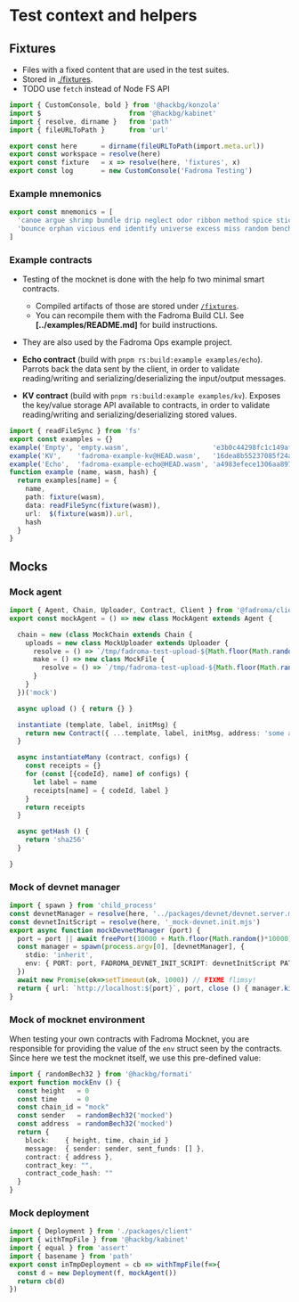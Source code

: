 # Test context and helpers

## Fixtures

* Files with a fixed content that are used in the test suites.
* Stored in [./fixtures](./fixtures/README.md).
* TODO use `fetch` instead of Node FS API

```typescript
import { CustomConsole, bold } from '@hackbg/konzola'
import $                      from '@hackbg/kabinet'
import { resolve, dirname }   from 'path'
import { fileURLToPath }      from 'url'
```

```typescript
export const here      = dirname(fileURLToPath(import.meta.url))
export const workspace = resolve(here)
export const fixture   = x => resolve(here, 'fixtures', x)
export const log       = new CustomConsole('Fadroma Testing')
```

### Example mnemonics

```typescript
export const mnemonics = [
  'canoe argue shrimp bundle drip neglect odor ribbon method spice stick pilot produce actual recycle deposit year crawl praise royal enlist option scene spy',
  'bounce orphan vicious end identify universe excess miss random bench coconut curious chuckle fitness clean space damp bicycle legend quick hood sphere blur thing'
]
```

### Example contracts

* Testing of the mocknet is done with the help fo two minimal smart contracts.
  * Compiled artifacts of those are stored under [`/fixtures`](./fixtures/README.md).
  * You can recompile them with the Fadroma Build CLI.
    See **[../examples/README.md]** for build instructions.
* They are also used by the Fadroma Ops example project.

* **Echo contract** (build with `pnpm rs:build:example examples/echo`).
  Parrots back the data sent by the client, in order to validate
  reading/writing and serializing/deserializing the input/output messages.
* **KV contract** (build with `pnpm rs:build:example examples/kv`).
  Exposes the key/value storage API available to contracts,
  in order to validate reading/writing and serializing/deserializing stored values.

```typescript
import { readFileSync } from 'fs'
export const examples = {}
example('Empty', 'empty.wasm',                     'e3b0c44298fc1c149afbf4c8996fb92427ae41e4649b934ca495991b7852b855')
example('KV',    'fadroma-example-kv@HEAD.wasm',   '16dea8b55237085f24af980bbd408f1d6893384996e90e0ce2c6fc3432692a0d')
example('Echo',  'fadroma-example-echo@HEAD.wasm', 'a4983efece1306aa897651fff74cae18436fc3280fc430d11a4997519659b6fd')
function example (name, wasm, hash) {
  return examples[name] = {
    name,
    path: fixture(wasm),
    data: readFileSync(fixture(wasm)),
    url:  $(fixture(wasm)).url,
    hash
  }
}
```

## Mocks

### Mock agent

```typescript
import { Agent, Chain, Uploader, Contract, Client } from '@fadroma/client'
export const mockAgent = () => new class MockAgent extends Agent {

  chain = new (class MockChain extends Chain {
    uploads = new class MockUploader extends Uploader {
      resolve = () => `/tmp/fadroma-test-upload-${Math.floor(Math.random()*1000000)}`
      make = () => new class MockFile {
        resolve = () => `/tmp/fadroma-test-upload-${Math.floor(Math.random()*1000000)}`
      }
    }
  })('mock')

  async upload () { return {} }

  instantiate (template, label, initMsg) {
    return new Contract({ ...template, label, initMsg, address: 'some address' })
  }

  async instantiateMany (contract, configs) {
    const receipts = {}
    for (const [{codeId}, name] of configs) {
      let label = name
      receipts[name] = { codeId, label }
    }
    return receipts
  }

  async getHash () {
    return 'sha256'
  }

}
```

### Mock of devnet manager

```typescript
import { spawn } from 'child_process'
const devnetManager = resolve(here, '../packages/devnet/devnet.server.mjs')
const devnetInitScript = resolve(here, '_mock-devnet.init.mjs')
export async function mockDevnetManager (port) {
  port = port || await freePort(10000 + Math.floor(Math.random()*10000))
  const manager = spawn(process.argv[0], [devnetManager], {
    stdio: 'inherit',
    env: { PORT: port, FADROMA_DEVNET_INIT_SCRIPT: devnetInitScript PATH: process.env.path }
  })
  await new Promise(ok=>setTimeout(ok, 1000)) // FIXME flimsy!
  return { url: `http://localhost:${port}`, port, close () { manager.kill() } }
}
```

### Mock of mocknet environment

When testing your own contracts with Fadroma Mocknet, you are responsible
for providing the value of the `env` struct seen by the contracts.
Since here we test the mocknet itself, we use this pre-defined value:

```typescript
import { randomBech32 } from '@hackbg/formati'
export function mockEnv () {
  const height   = 0
  const time     = 0
  const chain_id = "mock"
  const sender   = randomBech32('mocked')
  const address  = randomBech32('mocked')
  return {
    block:    { height, time, chain_id }
    message:  { sender: sender, sent_funds: [] },
    contract: { address },
    contract_key: "",
    contract_code_hash: ""
  }
}
```

### Mock deployment

```typescript
import { Deployment } from './packages/client'
import { withTmpFile } from '@hackbg/kabinet'
import { equal } from 'assert'
import { basename } from 'path'
export const inTmpDeployment = cb => withTmpFile(f=>{
  const d = new Deployment(f, mockAgent())
  return cb(d)
})
```
